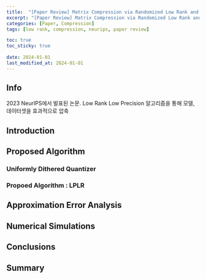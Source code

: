 ```yaml
---
title:  "[Paper Review] Matrix Compression via Randomized Low Rank and Low Precision Factorization"
excerpt: "[Paper Review] Matrix Compression via Randomized Low Rank and Low Precision Factorization"
categories: [Paper, Compression]
tags: [low rank, compression, neurips, paper review]

toc: true
toc_sticky: true
 
date: 2024-01-01
last_modified_at: 2024-01-01 
---
```

## Info
2023 NeurIPS에서 발표된 논문.
Low Rank Low Precision 알고리즘을 통해 모델, 데이터셋을 효과적으로 압축

## Introduction


## Proposed Algorithm

### Uniformly Dithered Quantizer
### Propoed Algorithm : LPLR

## Approximation Error Analysis

## Numerical Simulations

## Conclusions

## Summary
